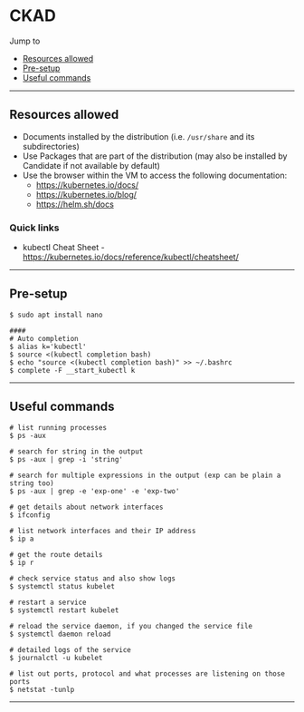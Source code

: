 # CKAD

Jump to
- [Resources allowed](#resources-allowed)
- [Pre-setup](#pre-setup)
- [Useful commands](#useful-commands)


---
## Resources allowed
- Documents installed by the distribution (i.e. `/usr/share` and its subdirectories)
- Use Packages that are part of the distribution (may also be installed by Candidate if not available by default)
- Use the browser within the VM to access the following documentation:
    - https://kubernetes.io/docs/
    - https://kubernetes.io/blog/
    - https://helm.sh/docs

### Quick links
- kubectl Cheat Sheet - https://kubernetes.io/docs/reference/kubectl/cheatsheet/


---
## Pre-setup
```
$ sudo apt install nano

####
# Auto completion
$ alias k='kubectl'
$ source <(kubectl completion bash)
$ echo "source <(kubectl completion bash)" >> ~/.bashrc
$ complete -F __start_kubectl k
```


---
## Useful commands
```
# list running processes
$ ps -aux

# search for string in the output
$ ps -aux | grep -i 'string'

# search for multiple expressions in the output (exp can be plain a string too)
$ ps -aux | grep -e 'exp-one' -e 'exp-two'

# get details about network interfaces
$ ifconfig

# list network interfaces and their IP address
$ ip a

# get the route details
$ ip r

# check service status and also show logs
$ systemctl status kubelet

# restart a service
$ systemctl restart kubelet

# reload the service daemon, if you changed the service file
$ systemctl daemon reload

# detailed logs of the service
$ journalctl -u kubelet

# list out ports, protocol and what processes are listening on those ports
$ netstat -tunlp
```


---
